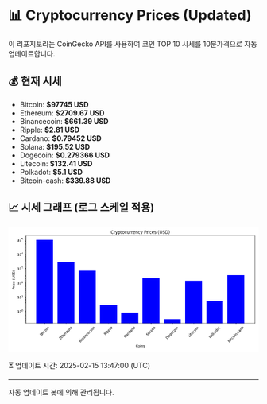 
# 📊 Cryptocurrency Prices (Updated)

이 리포지토리는 CoinGecko API를 사용하여 코인 TOP 10 시세를 10분가격으로 자동 업데이트합니다.

## 💰 현재 시세
- Bitcoin: **$97745 USD**
- Ethereum: **$2709.67 USD**
- Binancecoin: **$661.39 USD**
- Ripple: **$2.81 USD**
- Cardano: **$0.79452 USD**
- Solana: **$195.52 USD**
- Dogecoin: **$0.279366 USD**
- Litecoin: **$132.41 USD**
- Polkadot: **$5.1 USD**
- Bitcoin-cash: **$339.88 USD**

## 📈 시세 그래프 (로그 스케일 적용)
![Crypto Prices](crypto_prices.png)

⏳ 업데이트 시간: 2025-02-15 13:47:00 (UTC)

---
자동 업데이트 봇에 의해 관리됩니다.
